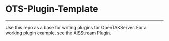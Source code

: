 # OTS-Plugin-Template

***

Use this repo as a base for writing plugins for OpenTAKServer. For a working plugin example, see the [AISStream Plugin](https://github.com/brian7704/OTS-AISStream-Plugin).
